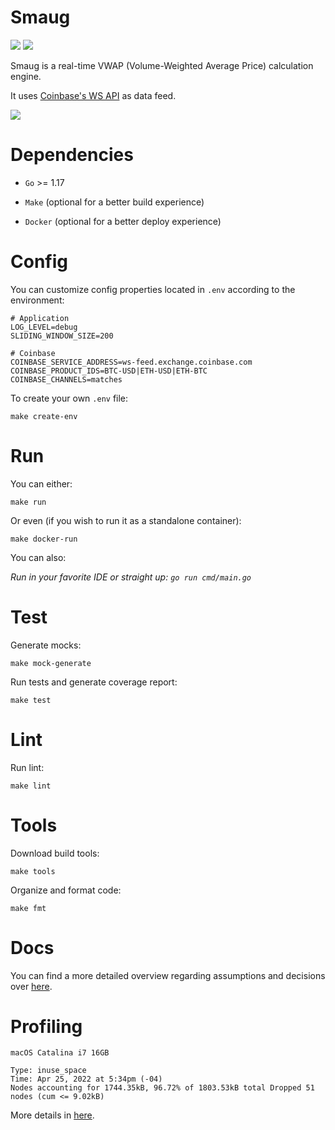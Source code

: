 # Smaug
![](https://img.shields.io/badge/coverage-88.5%25-brightgreen) ![](https://img.shields.io/github/go-mod/go-version/vinitius/smaug)

Smaug is a real-time VWAP (Volume-Weighted Average Price) calculation engine.

It uses [Coinbase's WS API](https://docs.cloud.coinbase.com/exchange/docs/websocket-overview) as data feed.

![](https://c.tenor.com/YPOJQhDow3kAAAAC/smaug-treasure.gif)

# Dependencies

- `Go` >= 1.17

- `Make` (optional for a better build experience)

- `Docker` (optional for a better deploy experience)

# Config
You can customize config properties located in `.env` according to the environment:

```
# Application
LOG_LEVEL=debug
SLIDING_WINDOW_SIZE=200

# Coinbase
COINBASE_SERVICE_ADDRESS=ws-feed.exchange.coinbase.com
COINBASE_PRODUCT_IDS=BTC-USD|ETH-USD|ETH-BTC
COINBASE_CHANNELS=matches
```

To create your own `.env` file:
```
make create-env
```

# Run

You can either:

```
make run
```

Or even (if you wish to run it as a standalone container):

```
make docker-run
```

You can also:

*Run in your favorite IDE or straight up: `go run cmd/main.go`*

# Test

Generate mocks:

```
make mock-generate
```

Run tests and generate coverage report:

```
make test
```

# Lint

Run lint:

```
make lint
```

# Tools

Download build tools:

```
make tools
```
Organize and format code:

```
make fmt
```

# Docs
You can find a more detailed overview regarding assumptions and decisions over [here](docs/).

# Profiling
`macOS Catalina i7 16GB`
```
Type: inuse_space
Time: Apr 25, 2022 at 5:34pm (-04)
Nodes accounting for 1744.35kB, 96.72% of 1803.53kB total Dropped 51 nodes (cum <= 9.02kB)
```
More details in [here](docs/smaug_mem_profile.pdf).